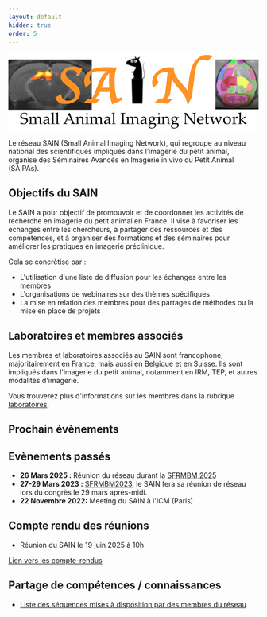 ```yaml
---
layout: default
hidden: true
order: 5
---
```


![Logo du SAIN](/assets/img/LogoSAIN_small.png)

Le réseau SAIN (Small Animal Imaging Network), qui regroupe au niveau national des
scientifiques impliqués dans l’imagerie du petit animal, organise des Séminaires
Avancés en Imagerie in vivo du Petit Animal (SAIPAs).


## Objectifs du SAIN
Le SAIN a pour objectif de promouvoir et de coordonner les activités de recherche en imagerie du petit animal en France. Il vise à favoriser les échanges entre les chercheurs, à partager des ressources et des compétences, et à organiser des formations et des séminaires pour améliorer les pratiques en imagerie préclinique.

Cela se concrètise par :
- L'utilisation d'une liste de diffusion pour les échanges entre les membres
- L'organisations de webinaires sur des thèmes spécifiques
- La mise en relation des membres pour des partages de méthodes ou la mise en place de projets

## Laboratoires et membres associés

Les membres et laboratoires associés au SAIN sont francophone, majoritairement en France, mais aussi en Belgique et en Suisse. Ils sont impliqués dans l'imagerie du petit animal, notamment en IRM, TEP, et autres modalités d'imagerie.

Vous trouverez plus d'informations sur les membres dans la rubrique [laboratoires](/Laboratoires).


## Prochain évènements

## Evènements passés
- **26 Mars 2025 :** Réunion du réseau durant la [SFRMBM 2025](https://sfrmbm2025.sciencesconf.org/)
- **27-29 Mars 2023 :** [SFRMBM2023](https://www.sfrmbm2023.fr/), le SAIN fera sa réunion de réseau lors du congrès le 29 mars après-midi.
- **22 Novembre 2022:** Meeting du SAIN à l'ICM (Paris)

## Compte rendu des réunions

- Réunion du SAIN le 19 juin 2025 à 10h

[Lien vers les compte-rendus](/categories/réunion/)


## Partage de compétences / connaissances
- [Liste des séquences mises à disposition par des membres du réseau](https://docs.google.com/spreadsheets/d/1xqKAkidZQKa7aXht2JRGuG61W9NOLRBn0T7JhtaN7WI/edit?usp=sharing)
